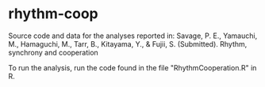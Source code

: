 # rhythm-coop

Source code and data for the analyses reported in: Savage, P. E., Yamauchi, M., Hamaguchi, M., Tarr, B., Kitayama, Y., & Fujii, S. (Submitted). Rhythm, synchrony and cooperation

To run the analysis, run the code found in the file "RhythmCooperation.R" in R.
